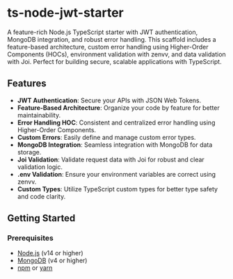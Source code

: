 # ts-node-jwt-starter

A feature-rich Node.js TypeScript starter with JWT authentication, MongoDB integration, and robust error handling. This scaffold includes a feature-based architecture, custom error handling using Higher-Order Components (HOCs), environment validation with zenvv, and data validation with Joi. Perfect for building secure, scalable applications with TypeScript.

## Features

- **JWT Authentication**: Secure your APIs with JSON Web Tokens.
- **Feature-Based Architecture**: Organize your code by feature for better maintainability.
- **Error Handling HOC**: Consistent and centralized error handling using Higher-Order Components.
- **Custom Errors**: Easily define and manage custom error types.
- **MongoDB Integration**: Seamless integration with MongoDB for data storage.
- **Joi Validation**: Validate request data with Joi for robust and clear validation logic.
- **.env Validation**: Ensure your environment variables are correct using zenvv.
- **Custom Types**: Utilize TypeScript custom types for better type safety and code clarity.

## Getting Started

### Prerequisites

- [Node.js](https://nodejs.org/) (v14 or higher)
- [MongoDB](https://www.mongodb.com/) (v4 or higher)
- [npm](https://www.npmjs.com/) or [yarn](https://yarnpkg.com/)